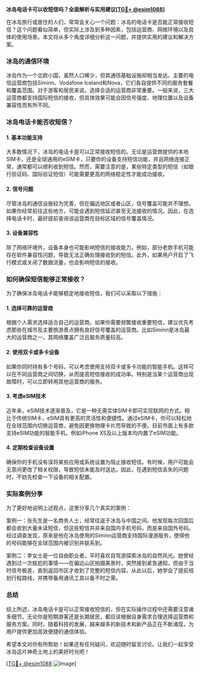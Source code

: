 **冰岛电话卡可以收短信吗？全面解析与实用建议[[TG💪+ @esim1088](https://t.me/s/esim1088)]**

在冰岛旅行或居住的人们，常常会关心一个问题：冰岛的电话卡是否能正常接收短信？这个问题看似简单，但实际上涉及到多种因素，包括运营商、网络环境以及具体的使用场景。本文将从多个角度详细分析这一问题，并提供实用的建议和解决方案。

### 冰岛的通信环境

冰岛作为一个北欧小国，虽然人口稀少，但其通信基础设施却相当发达。主要的电信运营商包括Síminn、Vodafone Iceland和Nova，它们各自提供不同的服务套餐和覆盖范围。对于游客和居民来说，选择合适的运营商非常重要。一般来说，三大运营商都支持国际短信的接收，但具体效果可能会因信号强度、地理位置以及设备兼容性而有所不同。

### 冰岛电话卡能否收短信？

#### 1. 基本功能支持
大多数情况下，冰岛的电话卡是可以正常接收短信的。无论是运营商提供的本地SIM卡，还是全球通用的eSIM卡，只要你的设备支持短信功能，并且网络连接正常，通常都可以顺利收到短信。然而，需要注意的是，某些特定类型的短信（如银行验证码、国际验证短信）可能需要更高的网络稳定性才能成功接收。

#### 2. 信号问题
尽管冰岛的通信设施较为完善，但在偏远地区或者山区，信号覆盖可能并不理想。如果你经常前往这些地方，可能会遇到短信延迟甚至无法接收的情况。因此，在选择电话卡时，最好提前查询该运营商在目标区域的信号覆盖情况。

#### 3. 设备兼容性
除了网络环境外，设备本身也可能影响短信的接收能力。例如，部分老款手机可能存在软件兼容性问题，导致无法正确处理接收到的短信。此外，如果用户开启了飞行模式或关闭了数据流量，也会影响短信的接收。

### 如何确保短信能够正常接收？

为了确保冰岛电话卡能够稳定地接收短信，我们可以采取以下措施：

#### 1. 选择可靠的运营商
根据个人需求选择适合自己的运营商。如果你需要频繁接收重要短信，建议优先考虑那些在城市及主要旅游景点拥有良好信号覆盖的运营商。比如Síminn是冰岛最大的运营商之一，其网络覆盖广泛且服务质量较高。

#### 2. 使用双卡或多卡设备
如果你同时持有多个号码，可以考虑使用支持双卡或多卡功能的智能手机。这样可以在不同运营商之间切换，从而提高短信接收的成功率。特别是当某个运营商出现故障时，可以立即转用其他运营商的服务。

#### 3. 考虑eSIM技术
近年来，eSIM技术逐渐普及，它是一种无需实体SIM卡即可实现联网的方式。相比于传统SIM卡，eSIM具有更高的灵活性和便捷性。通过eSIM卡，你可以轻松地在全球范围内切换运营商，避免因更换物理卡片而导致的不便。目前市面上有多款支持eSIM功能的智能手机，例如iPhone XS及以上版本均内置了eSIM功能。

#### 4. 定期检查设备设置
确保你的手机没有误将某些应用或系统设置为阻止接收短信。有时候，用户可能会无意间更改了相关权限，导致短信未能及时送达。因此，在遇到短信丢失的问题时，不妨先检查一下设备的相关配置。

### 实际案例分享

为了更好地说明上述观点，这里分享几个真实的案例：

案例一：张先生是一名商务人士，经常往返于冰岛与中国之间。他发现每次回国后都会收到大量未读短信，但这些短信并非来自国内手机号码，而是来自国外号码。经过调查发现，原来是他在冰岛使用的Síminn运营商支持国际漫游服务，使得他的号码能够在全球范围内被识别并联系到。

案例二：李女士是一位自由职业者，平时喜欢自驾游探索冰岛的自然风光。她曾经遇到过一次尴尬的事情——在偏远山区拍摄美景时，突然接到紧急通知，但由于当时信号极差，直到返回市区才收到了完整的短信内容。从此以后，她学会了提前规划行程路线，并携带备用通讯工具以备不时之需。

### 总结

综上所述，冰岛电话卡是可以正常接收短信的，但在实际操作过程中还需要注意诸多细节。无论你是短期游客还是长期居民，都应该根据自身需求合理选择运营商和服务方案。同时，随着科技的发展，越来越多的新技术和新产品正在不断涌现，为用户提供更加高效便捷的通信体验。

希望本文对你有所帮助！如果还有任何疑问，欢迎随时留言讨论。让我们一起享受冰岛这片神奇土地上的美好时光吧！

[[TG💪+ @esim1088](https://t.me/s/esim1088) ![Image](https://i.postimg.cc/4NQfJmqS/Snipaste-2025-05-13-00-14-12.png)]